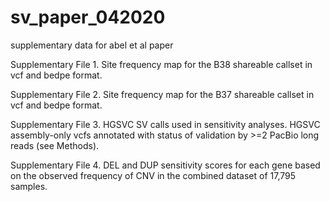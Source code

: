 # sv_paper_042020
supplementary data for abel et al paper

Supplementary File 1.  Site frequency map for the B38 shareable callset in vcf and bedpe format.

Supplementary File 2.  Site frequency map for the B37 shareable callset in vcf and bedpe format.

Supplementary File 3.  HGSVC SV calls used in sensitivity analyses.  HGSVC assembly-only vcfs annotated with status of validation by >=2 PacBio long reads (see Methods).

Supplementary File 4.  DEL and DUP sensitivity scores for each gene based on the observed frequency of CNV in the combined dataset of 17,795 samples.

